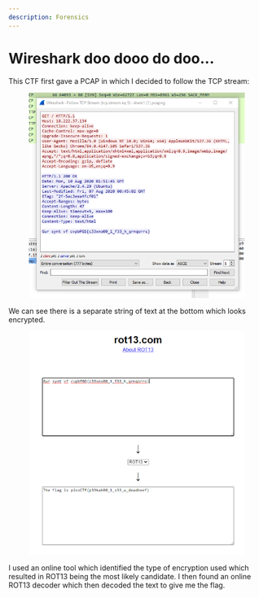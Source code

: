 ```yaml
---
description: Forensics
---
```


# Wireshark doo dooo do doo...

This CTF first gave a PCAP in which I decided to follow the TCP stream:

<figure><img src="../.gitbook/assets/Capture.PNG" alt=""><figcaption></figcaption></figure>

We can see there is a separate string of text at the bottom which looks encrypted.

<figure><img src="../.gitbook/assets/image.png" alt=""><figcaption></figcaption></figure>

I used an online tool which identified the type of encryption used which resulted in ROT13 being the most likely candidate. I then found an online ROT13 decoder which then decoded the text to give me the flag.
